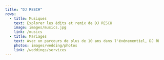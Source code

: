 ```yaml
---
title: "DJ RESCH"
rows:
  - title: Musiques
    text: Explorer les édits et remix de DJ RESCH
    image: images/musics.jpg
    link: /musics
  - title: Mariages
    text: Avec un parcours de plus de 10 ans dans l'événementiel, DJ RESCH est spécialisé dans la prestation de votre grand jour
    photos: images/wedding/photos
    link: /weddings/services
---
```


<p></p>
<!-- DJ RESCH, C'est quoi ? -->
